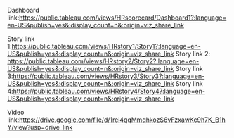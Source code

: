 Dashboard link:https://public.tableau.com/views/HRscorecard/Dashboard1?:language=en-US&publish=yes&:display_count=n&:origin=viz_share_link

Story link 1:https://public.tableau.com/views/HRstory1/Story1?:language=en-US&publish=yes&:display_count=n&:origin=viz_share_link
Story link 2: https://public.tableau.com/views/HRstory2/Story2?:language=en-US&publish=yes&:display_count=n&:origin=viz_share_link
Story link 3:https://public.tableau.com/views/HRstory3/Story3?:language=en-US&publish=yes&:display_count=n&:origin=viz_share_link
Story link 4:https://public.tableau.com/views/HRstory4/Story4?:language=en-US&publish=yes&:display_count=n&:origin=viz_share_link



Video link:https://drive.google.com/file/d/1rei4qqMmqhkozS6vFzxawKc9h7K_B1hY/view?usp=drive_link
